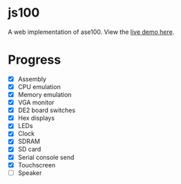 # js100
A web implementation of ase100. View the [live demo here](https://raw.githack.com/peterapps/js100/master/index.html).

# Progress
- [x] Assembly
- [x] CPU emulation
- [x] Memory emulation
- [x] VGA monitor
- [x] DE2 board switches
- [x] Hex displays
- [x] LEDs
- [x] Clock
- [x] SDRAM
- [x] SD card
- [x] Serial console send
- [x] Touchscreen
- [ ] Speaker